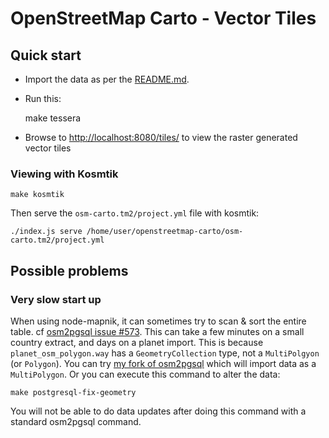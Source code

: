 # OpenStreetMap Carto - Vector Tiles

## Quick start

 * Import the data as per the [README.md](README.md).
 * Run this:

    make tessera

 * Browse to [http://localhost:8080/tiles/](http://localhost:8080/tiles/) to view the raster generated vector tiles

### Viewing with Kosmtik

    make kosmtik

Then serve the `osm-carto.tm2/project.yml` file with kosmtik:

    ./index.js serve /home/user/openstreetmap-carto/osm-carto.tm2/project.yml

## Possible problems

### Very slow start up

When using node-mapnik, it can sometimes try to scan & sort the entire table. cf [osm2pgsql issue #573](https://github.com/openstreetmap/osm2pgsql/issues/573). This can take a few minutes on a small country extract, and days on a planet import. This is because `planet_osm_polygon.way` has a `GeometryCollection` type, not a `MultiPolgyon` (or `Polygon`). You can try [my fork of osm2pgsql](https://github.com/rory/osm2pgsql/tree/polygon-table-has-polygon-col-type) which will import data as a `MultiPolygon`. Or you can execute this command to alter the data:

    make postgresql-fix-geometry

You will not be able to do data updates after doing this command with a standard osm2pgsql command.
